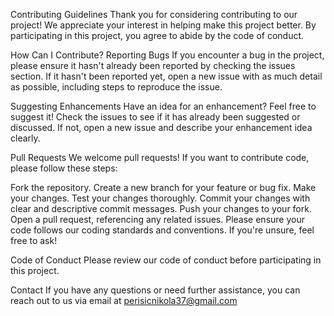 Contributing Guidelines
Thank you for considering contributing to our project! We appreciate your interest in helping make this project better. By participating in this project, you agree to abide by the code of conduct.

How Can I Contribute?
Reporting Bugs
If you encounter a bug in the project, please ensure it hasn't already been reported by checking the issues section. If it hasn't been reported yet, open a new issue with as much detail as possible, including steps to reproduce the issue.

Suggesting Enhancements
Have an idea for an enhancement? Feel free to suggest it! Check the issues to see if it has already been suggested or discussed. If not, open a new issue and describe your enhancement idea clearly.

Pull Requests
We welcome pull requests! If you want to contribute code, please follow these steps:

Fork the repository.
Create a new branch for your feature or bug fix.
Make your changes.
Test your changes thoroughly.
Commit your changes with clear and descriptive commit messages.
Push your changes to your fork.
Open a pull request, referencing any related issues.
Please ensure your code follows our coding standards and conventions. If you're unsure, feel free to ask!

Code of Conduct
Please review our code of conduct before participating in this project.

Contact
If you have any questions or need further assistance, you can reach out to us via email at perisicnikola37@gmail.com

